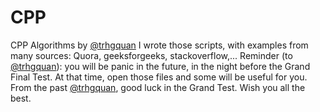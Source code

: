 # CPP
CPP Algorithms by [@trhgquan](https://github.com/trhgquan)
I wrote those scripts, with examples from many sources: Quora, geeksforgeeks, stackoverflow,...
Reminder (to [@trhgquan](https://github.com/trhgquan)): you will be panic in the future, in the night before the Grand Final Test. At that time, open those files and some will be useful for you.
From the past [@trhgquan](https://github.com/trhgquan), good luck in the Grand Test. Wish you all the best.
